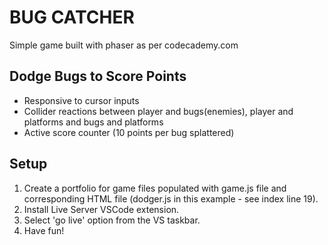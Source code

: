# BUG CATCHER 

Simple game built with phaser as per codecademy.com

## Dodge Bugs to Score Points

  - Responsive to cursor inputs
  - Collider reactions between player and bugs(enemies), player and platforms and bugs and platforms
  - Active score counter (10 points per bug splattered)

## Setup

1. Create a portfolio for game files populated with game.js file and corresponding HTML file (dodger.js in this example - see index line 19).
2. Install Live Server VSCode extension.
3. Select 'go live' option from the VS taskbar. 
4. Have fun!
